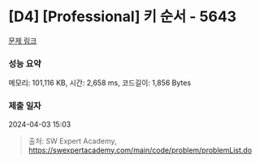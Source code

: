 # [D4] [Professional] 키 순서 - 5643 

[문제 링크](https://swexpertacademy.com/main/code/problem/problemDetail.do?contestProbId=AWXQsLWKd5cDFAUo) 

### 성능 요약

메모리: 101,116 KB, 시간: 2,658 ms, 코드길이: 1,856 Bytes

### 제출 일자

2024-04-03 15:03



> 출처: SW Expert Academy, https://swexpertacademy.com/main/code/problem/problemList.do